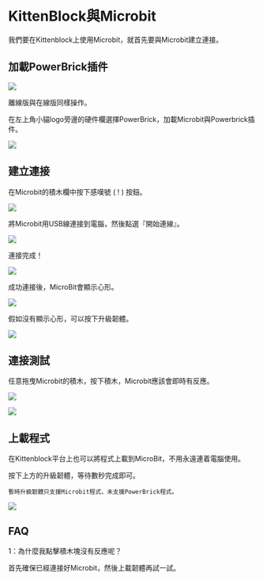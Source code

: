 # KittenBlock與Microbit

我們要在Kittenblock上使用Microbit，就首先要與Microbit建立連接。

## 加載PowerBrick插件

![](./images/kbbanner.png)

離線版與在線版同樣操作。

在左上角小貓logo旁邊的硬件欄選擇PowerBrick，加載Microbit與Powerbrick插件。

![](./kbimages/addextension.png)

## 建立連接

在Microbit的積木欄中按下感嘆號 ( ! ) 按鈕。

![](./kbimages/kbmbcon.png)

將Microbit用USB線連接到電腦，然後點選『開始連線』。

![](./kbimages/kbmbcon1.png)

連接完成！

![](./kbimages/kbmbcon2.png)

成功連接後，MicroBit會顯示心形。

![](./kbimages/03_08.png)

假如沒有顯示心形，可以按下升級韌體。

![](./kbimages/upload.png)

## 連接測試

任意拖曳Microbit的積木，按下積木，Microbit應該會即時有反應。

![](./kbimages/03_09.png)

![](./kbimages/03_12.png)

## 上載程式

在Kittenblock平台上也可以將程式上載到MicroBit，不用永遠連着電腦使用。

按下上方的升級韌體，等待數秒完成即可。

    暫時升級韌體只支援Microbit程式，未支援PowerBrick程式。

![](./kbimages/upload.png)

## FAQ

1：為什麼我點擊積木塊沒有反應呢？

首先確保已經連接好Microbit，然後上載韌體再試一試。